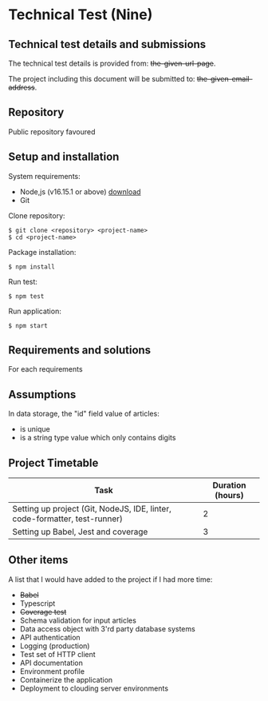 # Technical Test (Nine)

## Technical test details and submissions

The technical test details is provided from: ~~the-given-url-page~~.

The project including this document will be submitted to: ~~the-given-email-address~~.

## Repository

Public repository favoured

## Setup and installation

System requirements:

- Node,js (v16.15.1 or above) [download](https://nodejs.org/en/download/)
- Git

Clone repository:

```
$ git clone <repository> <project-name>
$ cd <project-name>
```

Package installation:

```
$ npm install
```

Run test:

```
$ npm test
```

Run application:

```
$ npm start
```

## Requirements and solutions

For each requirements

## Assumptions

In data storage, the "id" field value of articles:

- is unique
- is a string type value which only contains digits

## Project Timetable

| Task                                                                       | Duration (hours) |
| -------------------------------------------------------------------------- | ---------------- |
| Setting up project (Git, NodeJS, IDE, linter, code-formatter, test-runner) | 2                |
| Setting up Babel, Jest and coverage                                        | 3                |

## Other items

A list that I would have added to the project if I had more time:

- ~~Babel~~
- Typescript
- ~~Coverage test~~
- Schema validation for input articles
- Data access object with 3'rd party database systems
- API authentication
- Logging (production)
- Test set of HTTP client
- API documentation
- Environment profile
- Containerize the application
- Deployment to clouding server environments
